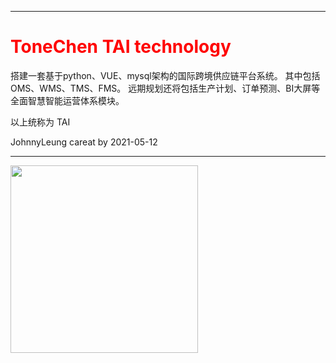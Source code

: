 **********************************************************************
<h1 style="color: red">ToneChen TAI technology</h1>

搭建一套基于python、VUE、mysql架构的国际跨境供应链平台系统。
其中包括OMS、WMS、TMS、FMS。
远期规划还将包括生产计划、订单预测、BI大屏等全面智慧智能运营体系模块。

以上统称为 TAI 

JohnnyLeung
careat by 2021-05-12
***********************************************************************


<img src="https://i.postimg.cc/26bssqBJ/We-Chat-Image-20211217014936.jpg" width="300px" height="300px">